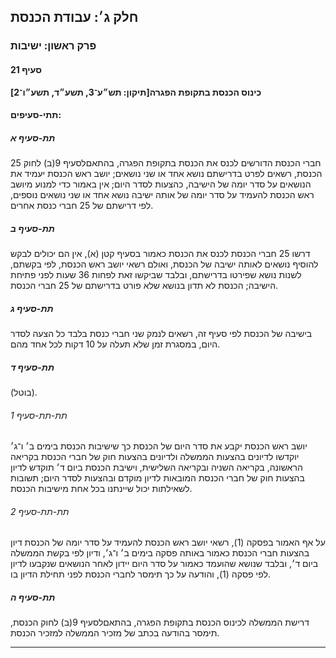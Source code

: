 ## חלק ג׳: עבודת הכנסת

### פרק ראשון: ישיבות

#### סעיף 21

**כינוס הכנסת בתקופת הפגרה[תיקון: תש״ע־3, תשע״ד, תשע״ו־2]**



#### תתי-סעיפים:

##### תת-סעיף א

25 חברי הכנסת הדורשים לכנס את הכנסת בתקופת הפגרה, בהתאםלסעיף 9(ב) לחוק הכנסת,
 רשאים לפרט בדרישתם נושא אחד או שני נושאים; יושב ראש הכנסת יעמיד את 
הנושאים על סדר יומה של הישיבה, כהצעות לסדר היום; אין באמור כדי למנוע 
מיושב ראש הכנסת להעמיד על סדר יומה של אותה ישיבה נושא אחד או שני נושאים 
נוספים, לפי דרישתם של 25 חברי כנסת אחרים.

##### תת-סעיף ב

דרשו 25 
חברי הכנסת לכנס את הכנסת כאמור בסעיף קטן (א), אין הם יכולים לבקש להוסיף 
נושאים לאותה ישיבה של הכנסת, ואולם רשאי יושב ראש הכנסת, לפי בקשתם, לשנות
 נושא שפירטו בדרישתם, ובלבד שביקשו זאת לפחות 36 שעות לפני פתיחת הישיבה; 
הכנסת לא תדון בנושא שלא פורט בדרישתם של 25 חברי הכנסת.

##### תת-סעיף ג

בישיבה של הכנסת לפי סעיף זה, רשאים לנמק שני חברי כנסת בלבד כל הצעה לסדר היום, במסגרת זמן שלא תעלה על 10 דקות לכל אחד מהם.

##### תת-סעיף ד

(בוטל).

###### תת-תת-סעיף 1

יושב ראש הכנסת יקבע את סדר היום של הכנסת כך שישיבות הכנסת בימים ב׳ ו־ג׳
 יוקדשו לדיונים בהצעות הממשלה ולדיונים בהצעות חוק של חברי הכנסת בקריאה 
הראשונה, בקריאה השניה ובקריאה השלישית, וישיבת הכנסת ביום ד׳ תוקדש לדיון 
בהצעות חוק של חברי הכנסת המובאות לדיון מוקדם ובהצעות לסדר היום; תשובות 
לשאילתות יכול שיינתנו בכל אחת מישיבות הכנסת.

###### תת-תת-סעיף 2

על אף 
האמור בפסקה (1), רשאי יושב ראש הכנסת להעמיד על סדר יומה של הכנסת דיון 
בהצעות חברי הכנסת כאמור באותה פסקה בימים ב׳ ו־ג׳, ודיון לפי בקשת הממשלה 
ביום ד׳, ובלבד שנושא שהועמד כאמור על סדר היום יידון לאחר הנושאים שנקבעו 
לדיון לפי פסקה (1), והודעה על כך תימסר לחברי הכנסת לפני תחילת הדיון בו.

##### תת-סעיף ה

דרישת הממשלה לכינוס הכנסת בתקופת הפגרה, בהתאםלסעיף 9(ב) לחוק הכנסת, תימסר בהודעה בכתב של מזכיר הממשלה למזכיר הכנסת.

----

